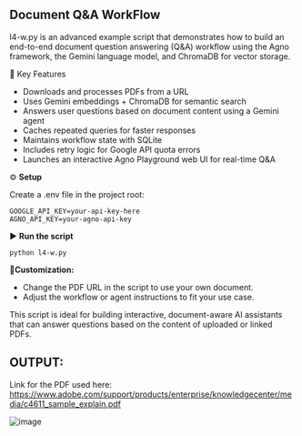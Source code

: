 Document Q&A WorkFlow
--
l4-w.py is an advanced example script that demonstrates how to build an end-to-end document question answering (Q&A) workflow using the Agno framework, the Gemini language model, and ChromaDB for vector storage.

🔑 Key Features
- Downloads and processes PDFs from a URL
- Uses Gemini embeddings + ChromaDB for semantic search
- Answers user questions based on document content using a Gemini agent
- Caches repeated queries for faster responses
- Maintains workflow state with SQLite
- Includes retry logic for Google API quota errors
- Launches an interactive Agno Playground web UI for real-time Q&A

⚙️ **Setup**

Create a .env file in the project root:

```
GOOGLE_API_KEY=your-api-key-here
AGNO_API_KEY=your-agno-api-key
```

▶️ **Run the script**

```python l4-w.py```


🎨**Customization:**

- Change the PDF URL in the script to use your own document.
- Adjust the workflow or agent instructions to fit your use case.


This script is ideal for building interactive, document-aware AI assistants that can answer questions based on the content of uploaded or linked PDFs.

OUTPUT:
--
Link for the PDF used here: https://www.adobe.com/support/products/enterprise/knowledgecenter/media/c4611_sample_explain.pdf

![image](https://github.com/user-attachments/assets/f2e8fb04-2517-42cc-8755-76932f6ebe2f)

